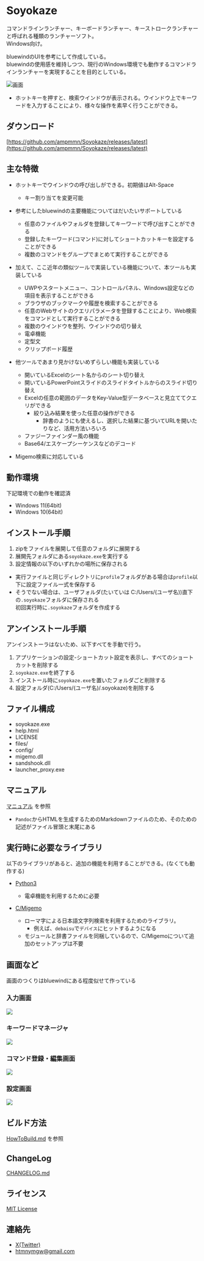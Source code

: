 # Soyokaze

コマンドラインランチャー、キーボードランチャー、キーストロークランチャーと呼ばれる種類のランチャーソフト。  
Windows向け。

bluewindのUIを参考にして作成している。  
bluewindの使用感を維持しつつ、現行のWindows環境でも動作するコマンドラインランチャーを実現することを目的としている。

![画面](image/soyokaze-window.gif)

- ホットキーを押すと、検索ウインドウが表示される。ウインドウ上でキーワードを入力することにより、様々な操作を素早く行うことができる。

## ダウンロード

[https://github.com/ampmmn/Soyokaze/releases/latest](https://github.com/ampmmn/Soyokaze/releases/latest)

## 主な特徴

- ホットキーでウインドウの呼び出しができる。初期値はAlt-Space
  - キー割り当てを変更可能
- 参考にしたbluewindの主要機能についてはだいたいサポートしている
  - 任意のファイルやフォルダを登録してキーワードで呼び出すことができる
  - 登録したキーワード(コマンド)に対してショートカットキーを設定することができる
  - 複数のコマンドをグループでまとめて実行することができる

- 加えて、ここ近年の類似ツールで実装している機能について、本ツールも実装している
  - UWPやスタートメニュー、コントロールパネル、Windows設定などの項目を表示することができる
  - ブラウザのブックマークや履歴を検索することができる
  - 任意のWebサイトのクエリパラメータを登録することにより、Web検索をコマンドとして実行することができる
  - 複数のウインドウを整列、ウインドウの切り替え
  - 電卓機能
  - 定型文
  - クリップボード履歴

- 他ツールであまり見かけないめずらしい機能も実装している
  - 開いているExcelのシート名からのシート切り替え
  - 開いているPowerPointスライドのスライドタイトルからのスライド切り替え
  - Excelの任意の範囲のデータをKey-Value型データベースと見立ててクエリができる
    - 絞り込み結果を使った任意の操作ができる
      - 辞書のようにも使えるし、選択した結果に基づいてURLを開いたりなど、活用方法いろいろ
  - ファジーファインダー風の機能
  - Base64/エスケープシーケンスなどのデコード

- Migemo検索に対応している
  
## 動作環境

下記環境での動作を確認済

- Windows 11(64bit)
- Windows 10(64bit)

## インストール手順

1. zipをファイルを展開して任意のフォルダに展開する
1. 展開先フォルダにある`soyokaze.exe`を実行する
1. 設定情報の以下のいずれかの場所に保存される
  - 実行ファイルと同じディレクトリに`profile`フォルダがある場合は`profile`以下に設定ファイル一式を保存する
  - そうでない場合は、ユーザフォルダ(たいていは C:/Users/(ユーザ名))直下の`.soyokaze`フォルダに保存される  
初回実行時に`.soyokaze`フォルダを作成する

## アンインストール手順

アンインストーラはないため、以下すべてを手動で行う。

1. アプリケーションの設定-ショートカット設定を表示し、すべてのショートカットを削除する
1. `soyokaze.exe`を終了する
1. インストール時に`soyokaze.exe`を置いたフォルダごと削除する
1. 設定フォルダ(C:/Users/(ユーザ名)/.soyokaze)を削除する

## ファイル構成

- soyokaze.exe
- help.html
- LICENSE
- files/
- config/
- migemo.dll
- sandshook.dll
- launcher_proxy.exe


## マニュアル

[マニュアル](doc/help.md) を参照

- `Pandoc`からHTMLを生成するためのMarkdownファイルのため、そのための記述がファイル冒頭と末尾にある

## 実行時に必要なライブラリ

以下のライブラリがあると、追加の機能を利用することができる。(なくても動作する)

- [Python3](https://www.python.org/) 
  - 電卓機能を利用するために必要

- [C/Migemo](https://www.kaoriya.net/software/cmigemo/) 
  - ローマ字による日本語文字列検索を利用するためのライブラリ。
    - 例えば、`debaisu`で`デバイス`にヒットするようになる
  - モジュールと辞書ファイルを同梱しているので、C/Migemoについて追加のセットアップは不要

## 画面など

画面のつくりはbluewindにある程度似せて作っている

### 入力画面

![](image/soyokaze-window.png)

### キーワードマネージャ

![](image/keywordmanager.png)

### コマンド登録・編集画面

![](image/edit.png)

### 設定画面

![](image/setting.png)

## ビルド方法

[HowToBuild.md](./HowToBuild.md) を参照

## ChangeLog

[CHANGELOG.md](./CHANGELOG.md)

## ライセンス

[MIT License](./LICENSE)


## 連絡先

- [X(Twitter)](https://x.com/ymgw)
- htmnymgw@gmail.com


